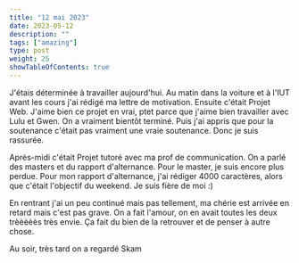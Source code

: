 ```yaml
---
title: "12 mai 2023"
date: 2023-05-12
description: ""
tags: ["amazing"]
type: post
weight: 25
showTableOfContents: true
---
```


J'étais déterminée à travailler aujourd'hui. Au matin dans la voiture et à l'IUT avant les cours j'ai rédigé ma lettre de motivation. Ensuite c'était Projet Web. J'aime bien ce projet en vrai, ptet parce que j'aime bien travailler avec Lulu et Gwen. On a vraiment bientôt terminé. Puis j'ai appris que pour la soutenance c'était pas vraiment une vraie soutenance. Donc je suis rassurée.

Après-midi c'était Projet tutoré avec ma prof de communication. On a parlé des masters et du rapport d'alternance. Pour le master, je suis encore plus perdue. Pour mon rapport d'alternance, j'ai rédiger 4000 caractères, alors que c'était l'objectif du weekend. Je suis fière de moi :)

En rentrant j'ai un peu continué mais pas tellement, ma chérie est arrivée en retard mais c'est pas grave. On a fait l'amour, on en avait toutes les deux trèèèèès très envie. Ça fait du bien de la retrouver et de penser à autre chose.

Au soir, très tard on a regardé Skam